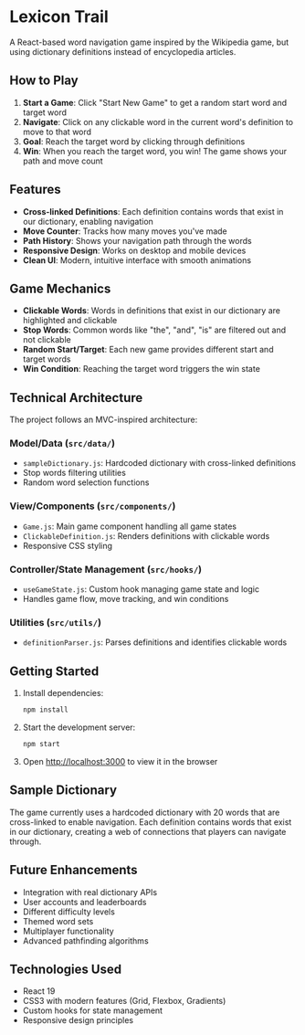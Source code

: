# Lexicon Trail

A React-based word navigation game inspired by the Wikipedia game, but using dictionary definitions instead of encyclopedia articles.

## How to Play

1. **Start a Game**: Click "Start New Game" to get a random start word and target word
2. **Navigate**: Click on any clickable word in the current word's definition to move to that word
3. **Goal**: Reach the target word by clicking through definitions
4. **Win**: When you reach the target word, you win! The game shows your path and move count

## Features

- **Cross-linked Definitions**: Each definition contains words that exist in our dictionary, enabling navigation
- **Move Counter**: Tracks how many moves you've made
- **Path History**: Shows your navigation path through the words
- **Responsive Design**: Works on desktop and mobile devices
- **Clean UI**: Modern, intuitive interface with smooth animations

## Game Mechanics

- **Clickable Words**: Words in definitions that exist in our dictionary are highlighted and clickable
- **Stop Words**: Common words like "the", "and", "is" are filtered out and not clickable
- **Random Start/Target**: Each new game provides different start and target words
- **Win Condition**: Reaching the target word triggers the win state

## Technical Architecture

The project follows an MVC-inspired architecture:

### Model/Data (`src/data/`)
- `sampleDictionary.js`: Hardcoded dictionary with cross-linked definitions
- Stop words filtering utilities
- Random word selection functions

### View/Components (`src/components/`)
- `Game.js`: Main game component handling all game states
- `ClickableDefinition.js`: Renders definitions with clickable words
- Responsive CSS styling

### Controller/State Management (`src/hooks/`)
- `useGameState.js`: Custom hook managing game state and logic
- Handles game flow, move tracking, and win conditions

### Utilities (`src/utils/`)
- `definitionParser.js`: Parses definitions and identifies clickable words

## Getting Started

1. Install dependencies:
   ```bash
   npm install
   ```

2. Start the development server:
   ```bash
   npm start
   ```

3. Open [http://localhost:3000](http://localhost:3000) to view it in the browser

## Sample Dictionary

The game currently uses a hardcoded dictionary with 20 words that are cross-linked to enable navigation. Each definition contains words that exist in our dictionary, creating a web of connections that players can navigate through.

## Future Enhancements

- Integration with real dictionary APIs
- User accounts and leaderboards
- Different difficulty levels
- Themed word sets
- Multiplayer functionality
- Advanced pathfinding algorithms

## Technologies Used

- React 19
- CSS3 with modern features (Grid, Flexbox, Gradients)
- Custom hooks for state management
- Responsive design principles 
